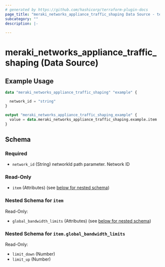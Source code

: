 ```yaml
---
# generated by https://github.com/hashicorp/terraform-plugin-docs
page_title: "meraki_networks_appliance_traffic_shaping Data Source - terraform-provider-meraki"
subcategory: ""
description: |-
  
---
```


# meraki_networks_appliance_traffic_shaping (Data Source)



## Example Usage

```terraform
data "meraki_networks_appliance_traffic_shaping" "example" {

  network_id = "string"
}

output "meraki_networks_appliance_traffic_shaping_example" {
  value = data.meraki_networks_appliance_traffic_shaping.example.item
}
```

<!-- schema generated by tfplugindocs -->
## Schema

### Required

- `network_id` (String) networkId path parameter. Network ID

### Read-Only

- `item` (Attributes) (see [below for nested schema](#nestedatt--item))

<a id="nestedatt--item"></a>
### Nested Schema for `item`

Read-Only:

- `global_bandwidth_limits` (Attributes) (see [below for nested schema](#nestedatt--item--global_bandwidth_limits))

<a id="nestedatt--item--global_bandwidth_limits"></a>
### Nested Schema for `item.global_bandwidth_limits`

Read-Only:

- `limit_down` (Number)
- `limit_up` (Number)
